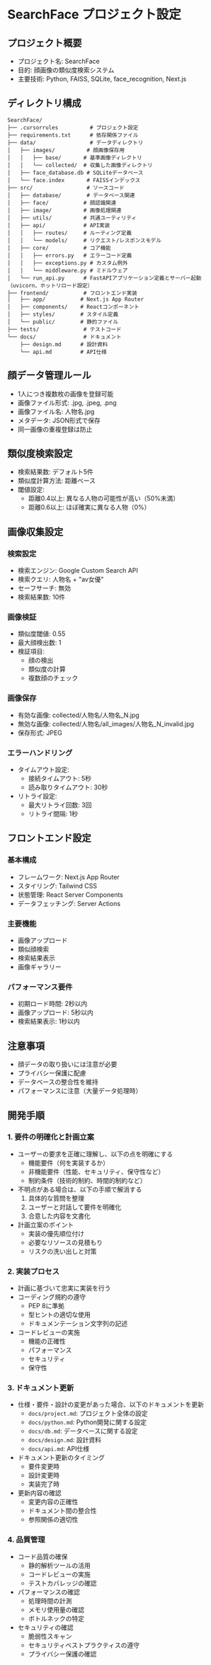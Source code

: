 # SearchFace プロジェクト設定

## プロジェクト概要
- プロジェクト名: SearchFace
- 目的: 顔画像の類似度検索システム
- 主要技術: Python, FAISS, SQLite, face_recognition, Next.js

## ディレクトリ構成
```
SearchFace/
├── .cursorrules          # プロジェクト設定
├── requirements.txt      # 依存関係ファイル
├── data/                 # データディレクトリ
│   ├── images/          # 顔画像保存用
│   │   ├── base/       # 基準画像ディレクトリ
│   │   └── collected/  # 収集した画像ディレクトリ
│   ├── face_database.db # SQLiteデータベース
│   └── face.index       # FAISSインデックス
├── src/                 # ソースコード
│   ├── database/        # データベース関連
│   ├── face/           # 顔認識関連
│   ├── image/          # 画像処理関連
│   ├── utils/          # 共通ユーティリティ
│   ├── api/            # API実装
│   │   ├── routes/     # ルーティング定義
│   │   └── models/     # リクエスト/レスポンスモデル
│   ├── core/           # コア機能
│   │   ├── errors.py   # エラーコード定義
│   │   ├── exceptions.py # カスタム例外
│   │   └── middleware.py # ミドルウェア
│   └── run_api.py      # FastAPIアプリケーション定義とサーバー起動（uvicorn、ホットリロード設定）
├── frontend/           # フロントエンド実装
│   ├── app/           # Next.js App Router
│   ├── components/    # Reactコンポーネント
│   ├── styles/        # スタイル定義
│   └── public/        # 静的ファイル
├── tests/              # テストコード
└── docs/               # ドキュメント
    ├── design.md      # 設計資料
    └── api.md         # API仕様
```

## 顔データ管理ルール
- 1人につき複数枚の画像を登録可能
- 画像ファイル形式: .jpg, .jpeg, .png
- 画像ファイル名: 人物名.jpg
- メタデータ: JSON形式で保存
- 同一画像の重複登録は防止

## 類似度検索設定
- 検索結果数: デフォルト5件
- 類似度計算方法: 距離ベース
- 閾値設定:
  - 距離0.4以上: 異なる人物の可能性が高い（50%未満）
  - 距離0.6以上: ほぼ確実に異なる人物（0%）

## 画像収集設定
### 検索設定
- 検索エンジン: Google Custom Search API
- 検索クエリ: 人物名 + "av女優"
- セーフサーチ: 無効
- 検索結果数: 10件

### 画像検証
- 類似度閾値: 0.55
- 最大顔検出数: 1
- 検証項目:
  - 顔の検出
  - 類似度の計算
  - 複数顔のチェック

### 画像保存
- 有効な画像: collected/人物名/人物名_N.jpg
- 無効な画像: collected/人物名/all_images/人物名_N_invalid.jpg
- 保存形式: JPEG

### エラーハンドリング
- タイムアウト設定:
  - 接続タイムアウト: 5秒
  - 読み取りタイムアウト: 30秒
- リトライ設定:
  - 最大リトライ回数: 3回
  - リトライ間隔: 1秒

## フロントエンド設定
### 基本構成
- フレームワーク: Next.js App Router
- スタイリング: Tailwind CSS
- 状態管理: React Server Components
- データフェッチング: Server Actions

### 主要機能
- 画像アップロード
- 類似顔検索
- 検索結果表示
- 画像ギャラリー

### パフォーマンス要件
- 初期ロード時間: 2秒以内
- 画像アップロード: 5秒以内
- 検索結果表示: 1秒以内

## 注意事項
- 顔データの取り扱いには注意が必要
- プライバシー保護に配慮
- データベースの整合性を維持
- パフォーマンスに注意（大量データ処理時）

## 開発手順
### 1. 要件の明確化と計画立案
- ユーザーの要求を正確に理解し、以下の点を明確にする
  - 機能要件（何を実装するか）
  - 非機能要件（性能、セキュリティ、保守性など）
  - 制約条件（技術的制約、時間的制約など）
- 不明点がある場合は、以下の手順で解消する
  1. 具体的な質問を整理
  2. ユーザーと対話して要件を明確化
  3. 合意した内容を文書化
- 計画立案のポイント
  - 実装の優先順位付け
  - 必要なリソースの見積もり
  - リスクの洗い出しと対策

### 2. 実装プロセス
- 計画に基づいて忠実に実装を行う
- コーディング規約の遵守
  - PEP 8に準拠
  - 型ヒントの適切な使用
  - ドキュメンテーション文字列の記述
- コードレビューの実施
  - 機能の正確性
  - パフォーマンス
  - セキュリティ
  - 保守性

### 3. ドキュメント更新
- 仕様・要件・設計の変更があった場合、以下のドキュメントを更新
  - `docs/project.md`: プロジェクト全体の設定
  - `docs/python.md`: Python開発に関する設定
  - `docs/db.md`: データベースに関する設定
  - `docs/design.md`: 設計資料
  - `docs/api.md`: API仕様
- ドキュメント更新のタイミング
  - 要件変更時
  - 設計変更時
  - 実装完了時
- 更新内容の確認
  - 変更内容の正確性
  - ドキュメント間の整合性
  - 参照関係の適切性

### 4. 品質管理
- コード品質の確保
  - 静的解析ツールの活用
  - コードレビューの実施
  - テストカバレッジの確認
- パフォーマンスの確認
  - 処理時間の計測
  - メモリ使用量の確認
  - ボトルネックの特定
- セキュリティの確認
  - 脆弱性スキャン
  - セキュリティベストプラクティスの遵守
  - プライバシー保護の確認 